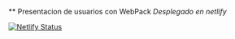 ** Presentacion de usuarios con WebPack
*_Desplegado en netlify_*

[![Netlify Status](https://api.netlify.com/api/v1/badges/c6fb0fad-f37f-4bbc-8756-e1f36625b196/deploy-status)](https://app.netlify.com/sites/userpresentation/deploys)
